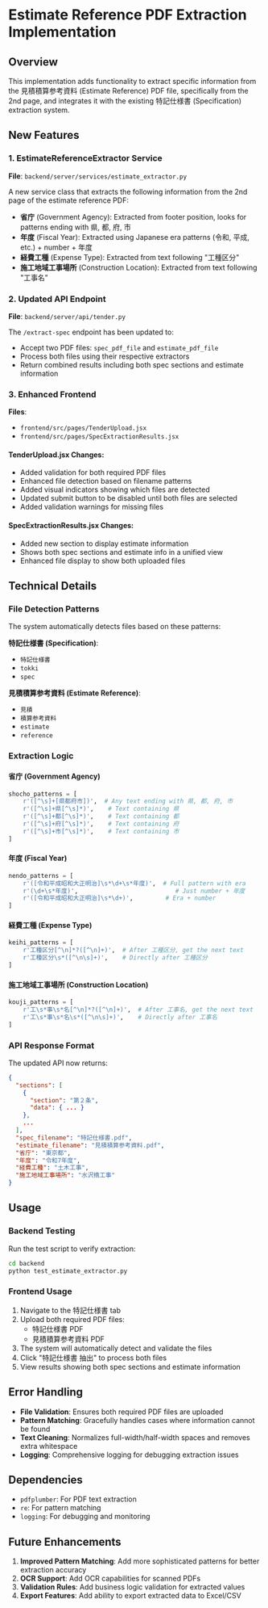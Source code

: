 # Estimate Reference PDF Extraction Implementation

## Overview

This implementation adds functionality to extract specific information from the 見積積算参考資料 (Estimate Reference) PDF file, specifically from the 2nd page, and integrates it with the existing 特記仕様書 (Specification) extraction system.

## New Features

### 1. EstimateReferenceExtractor Service

**File**: `backend/server/services/estimate_extractor.py`

A new service class that extracts the following information from the 2nd page of the estimate reference PDF:

- **省庁** (Government Agency): Extracted from footer position, looks for patterns ending with 県, 都, 府, 市
- **年度** (Fiscal Year): Extracted using Japanese era patterns (令和, 平成, etc.) + number + 年度
- **経費工種** (Expense Type): Extracted from text following "工種区分"
- **施工地域工事場所** (Construction Location): Extracted from text following "工事名"

### 2. Updated API Endpoint

**File**: `backend/server/api/tender.py`

The `/extract-spec` endpoint has been updated to:

- Accept two PDF files: `spec_pdf_file` and `estimate_pdf_file`
- Process both files using their respective extractors
- Return combined results including both spec sections and estimate information

### 3. Enhanced Frontend

**Files**:

- `frontend/src/pages/TenderUpload.jsx`
- `frontend/src/pages/SpecExtractionResults.jsx`

#### TenderUpload.jsx Changes:

- Added validation for both required PDF files
- Enhanced file detection based on filename patterns
- Added visual indicators showing which files are detected
- Updated submit button to be disabled until both files are selected
- Added validation warnings for missing files

#### SpecExtractionResults.jsx Changes:

- Added new section to display estimate information
- Shows both spec sections and estimate info in a unified view
- Enhanced file display to show both uploaded files

## Technical Details

### File Detection Patterns

The system automatically detects files based on these patterns:

**特記仕様書 (Specification)**:

- `特記仕様書`
- `tokki`
- `spec`

**見積積算参考資料 (Estimate Reference)**:

- `見積`
- `積算参考資料`
- `estimate`
- `reference`

### Extraction Logic

#### 省庁 (Government Agency)

```python
shocho_patterns = [
    r'([^\s]+[県都府市])',  # Any text ending with 県, 都, 府, 市
    r'([^\s]+県[^\s]*)',    # Text containing 県
    r'([^\s]+都[^\s]*)',    # Text containing 都
    r'([^\s]+府[^\s]*)',    # Text containing 府
    r'([^\s]+市[^\s]*)',    # Text containing 市
]
```

#### 年度 (Fiscal Year)

```python
nendo_patterns = [
    r'([令和平成昭和大正明治]\s*\d+\s*年度)',  # Full pattern with era
    r'(\d+\s*年度)',                           # Just number + 年度
    r'([令和平成昭和大正明治]\s*\d+)',         # Era + number
]
```

#### 経費工種 (Expense Type)

```python
keihi_patterns = [
    r'工種区分[^\n]*?([^\n]+)',  # After 工種区分, get the next text
    r'工種区分\s*([^\n\s]+)',    # Directly after 工種区分
]
```

#### 施工地域工事場所 (Construction Location)

```python
kouji_patterns = [
    r'工\s*事\s*名[^\n]*?([^\n]+)',  # After 工事名, get the next text
    r'工\s*事\s*名\s*([^\n\s]+)',    # Directly after 工事名
]
```

### API Response Format

The updated API now returns:

```json
{
  "sections": [
    {
      "section": "第２条",
      "data": { ... }
    },
    ...
  ],
  "spec_filename": "特記仕様書.pdf",
  "estimate_filename": "見積積算参考資料.pdf",
  "省庁": "東京都",
  "年度": "令和7年度",
  "経費工種": "土木工事",
  "施工地域工事場所": "水沢橋工事"
}
```

## Usage

### Backend Testing

Run the test script to verify extraction:

```bash
cd backend
python test_estimate_extractor.py
```

### Frontend Usage

1. Navigate to the 特記仕様書 tab
2. Upload both required PDF files:
   - 特記仕様書 PDF
   - 見積積算参考資料 PDF
3. The system will automatically detect and validate the files
4. Click "特記仕様書 抽出" to process both files
5. View results showing both spec sections and estimate information

## Error Handling

- **File Validation**: Ensures both required PDF files are uploaded
- **Pattern Matching**: Gracefully handles cases where information cannot be found
- **Text Cleaning**: Normalizes full-width/half-width spaces and removes extra whitespace
- **Logging**: Comprehensive logging for debugging extraction issues

## Dependencies

- `pdfplumber`: For PDF text extraction
- `re`: For pattern matching
- `logging`: For debugging and monitoring

## Future Enhancements

1. **Improved Pattern Matching**: Add more sophisticated patterns for better extraction accuracy
2. **OCR Support**: Add OCR capabilities for scanned PDFs
3. **Validation Rules**: Add business logic validation for extracted values
4. **Export Features**: Add ability to export extracted data to Excel/CSV
